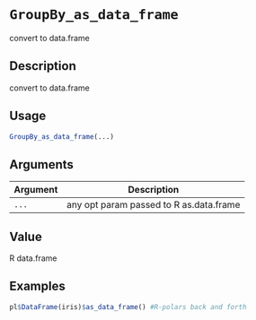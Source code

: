 # `GroupBy_as_data_frame`

convert to data.frame


## Description

convert to data.frame


## Usage

```r
GroupBy_as_data_frame(...)
```


## Arguments

Argument      |Description
------------- |----------------
`...`     |     any opt param passed to R as.data.frame


## Value

R data.frame


## Examples

```r
pl$DataFrame(iris)$as_data_frame() #R-polars back and forth
```


